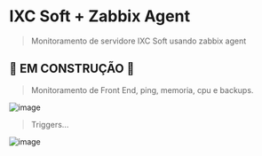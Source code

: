 # IXC Soft + Zabbix Agent

> Monitoramento de servidore IXC Soft usando zabbix agent

## 🚧 EM CONSTRUÇÃO 🚧

> Monitoramento de Front End, ping, memoria, cpu e backups.

![image](https://user-images.githubusercontent.com/23584038/129745538-b62f9447-1f03-4caa-9036-daa2988e4de6.png)

> Triggers...

![image](https://user-images.githubusercontent.com/23584038/129090561-f64ddf56-be19-4166-98da-91e622eec597.png)
